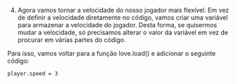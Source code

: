 
4. Agora vamos tornar a velocidade do nosso jogador mais flexível. Em vez de definir a velocidade diretamente no código, vamos criar uma variável para armazenar a velocidade do jogador. Desta forma, se quisermos mudar a velocidade, só precisamos alterar o valor da variável em vez de procurar em várias partes do código.

Para isso, vamos voltar para a função love.load() e adicionar o seguinte código:
    
    player.speed = 3

